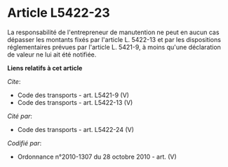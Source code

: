 # Article L5422-23

La responsabilité de l'entrepreneur de manutention ne peut en aucun cas dépasser les montants fixés par l'article L. 5422-13
et par les dispositions réglementaires prévues par l'article L. 5421-9, à moins qu'une déclaration de valeur ne lui ait été
notifiée.

**Liens relatifs à cet article**

_Cite_:

  - Code des transports - art. L5421-9 (V)
  - Code des transports - art. L5422-13 (V)

_Cité par_:

  - Code des transports - art. L5422-24 (V)

_Codifié par_:

  - Ordonnance n°2010-1307 du 28 octobre 2010 - art. (V)

